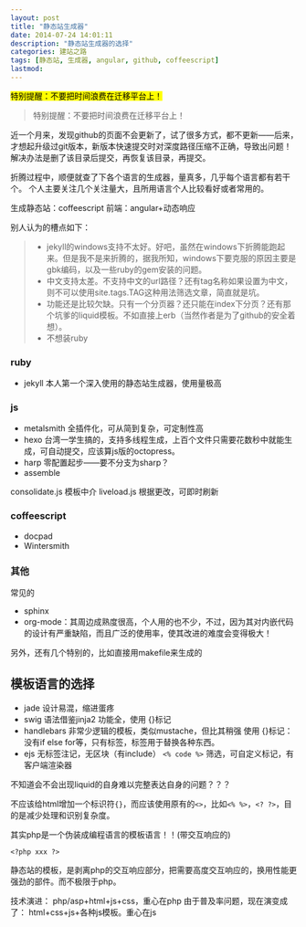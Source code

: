 ```yaml
---
layout: post
title: "静态站生成器"
date: 2014-07-24 14:01:11
description: "静态站生成器的选择"
categories: 建站之路
tags: [静态站, 生成器, angular, github, coffeescript]
lastmod: 
--- 
```


<mark>特别提醒：不要把时间浪费在迁移平台上！</mark>  

> 特别提醒：不要把时间浪费在迁移平台上！ 

近一个月来，发现github的页面不会更新了，试了很多方式，都不更新——后来，才想起升级过git版本，新版本快速提交时对深度路径压缩不正确，导致出问题！解决办法是删了该目录后提交，再恢复该目录，再提交。


折腾过程中，顺便就查了下各个语言的生成器，量真多，几乎每个语言都有若干个。
个人主要关注几个关注量大，且所用语言个人比较看好或者常用的。


生成静态站：coffeescript
前端：angular+动态响应



别人认为的槽点如下：

> + jekyll的windows支持不太好。好吧，虽然在windows下折腾能跑起来。但是我不是来折腾的，据我所知，windows下要克服的原因主要是gbk编码，以及一些ruby的gem安装的问题。
> + 中文支持太差。不支持中文的url路径？还有tag名称如果设置为中文，则不可以使用site.tags.TAG这种用法筛选文章，简直就是坑。
> + 功能还是比较欠缺。只有一个分页器？还只能在index下分页？还有那个坑爹的liquid模板。不如直接上erb（当然作者是为了github的安全着想）。
> + 不想装ruby


### ruby

+ jekyll 本人第一个深入使用的静态站生成器，使用量极高

### js

+ metalsmith 全插件化，可从简到复杂，可定制性高
+ hexo 台湾一学生搞的，支持多线程生成，上百个文件只需要花数秒中就能生成，可自动提交，应该算js版的octopress。
+ harp 零配置起步——要不分支为sharp？
+ assemble

consolidate.js 模板中介
liveload.js 根据更改，可即时刷新


### coffeescript

+ docpad
+ Wintersmith

### 其他

常见的

+ sphinx
+ org-mode：其周边成熟度很高，个人用的也不少，不过，因为其对内嵌代码的设计有严重缺陷，而且广泛的使用率，使其改进的难度会变得极大！

另外，还有几个特别的，比如直接用makefile来生成的

## 模板语言的选择

+ jade 设计易混，缩进蛋疼
+ swig 语法借鉴jinja2 功能全，使用 {}标记
+ handlebars 非常少逻辑的模板，类似mustache，但比其稍强 使用 {}标记：没有if else for等，只有标签，标签用于替换各种东西。
+ ejs 无标签注记，无区块（有include） `<% code %>` 筛选，可自定义标记，有客户端渲染器

不知道会不会出现liquid的自身难以完整表达自身的问题？？？

不应该给html增加一个标识符`{}`，而应该使用原有的`<>`，比如`<% %>`，`<? ?>`，目的是减少处理和识别复杂度。

其实php是一个伪装成编程语言的模板语言！！(带交互响应的)

    <?php xxx ?>

静态站的模板，是剥离php的交互响应部分，把需要高度交互响应的，换用性能更强劲的部件。而不极限于php。

技术演进：
php/asp+html+js+css，重心在php
由于普及率问题，现在演变成了：
html+css+js+各种js模板。重心在js




